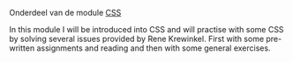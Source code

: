 Onderdeel van de module [CSS](https://e-learning.educom.nu/essentials/CSS/intro)

In this module I will be introduced into CSS and will practise with some CSS by solving several issues provided by Rene Krewinkel.
First with some pre-written assignments and reading and then with some general exercises.

